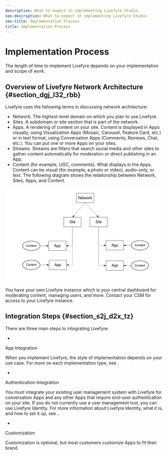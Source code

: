```yaml
---
description: What to expect in implementing Livefyre Studio.
seo-description: What to expect in implementing Livefyre Studio.
seo-title: Implementation Process
title: Implementation Process
---
```


# Implementation Process

<!-- c_implementation_process.dita -->
The length of time to implement Livefyre depends on your implementation and scope of work.

## Overview of Livefyre Network Architecture {#section_dgj_l32_rbb}

Livefyre uses the following terms in discussing network architecture:

* Network. The highest-level domain on which you plan to use Livefyre.
* Sites. A subdomain or site section that is part of the network.
* Apps. A rendering of content on your site. Content is displayed in Apps visually, using Visualization Apps (Mosaic, Carousel, Feature Card, etc.) or in text format, using Conversation Apps (Comments, Reviews, Chat, etc.). You can put one or more Apps on your sites.
* Streams. Streams are filters that search social media and other sites to gather content automatically for moderation or direct publishing in an App.
* Content (for example, UGC, comments). What displays in the Apps. Content can be visual (for example, a photo or video), audio-only, or text.
The following diagram shows the relationship between Network, Sites, Apps, and Content.

![](images/network_site_architecture.png)
You have your own Livefyre instance which is your central dashboard for moderating content, managing users, and more. Contact your CSM for access to your Livefyre instance.

## Integration Steps {#section_s2j_d2x_tz}

There are three main steps to integrating Livefyre:

  *
  App Integration
  
  When you implement Livefyre, the style of implementation depends on your use case. For more on each implementation type, see [](c_app_integration_types.md#c_app_integration_types).
  
  
  *
  Authentication Integration
  
  You must integrate your existing user management system with Livefyre for conversation Apps and any other Apps that require end-user authentication on your site. If you do not currently use a user management tool, you can use Livefyre Identity. For more information about Livefyre Identity, what it is, and how to set it up, see [](c_livefyre_identity_comp.md#c_livefyre_identity)..
  
  
  *
  Customization
  
  Customization is optional, but most customers customize Apps to fit their brand.
  
  
